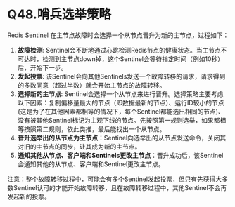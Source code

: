 # Q48.哨兵选举策略

Redis Sentinel 在主节点故障时会选择一个从节点晋升为新的主节点，过程如下：

1. **故障检测**: Sentinel会不断地通过心跳检测Redis节点的健康状态。当主节点不可达时，检测到主节点down掉，这个Sentinel会等待指定时间（例如10秒）后，开始下一步。
2. **发起投票**: 该Sentinel会向其他Sentinels发送一个故障转移的请求，请求得到的多数同意（超过半数）就会开始主节点的故障转移。
3. **选择新的主节点**: Sentinel会选择一个从节点来进行晋升。选择策略主要考虑以下因素：复制偏移量最大的节点（即数据最新的节点）、运行ID较小的节点(这是为了在其他因素都相等的情况下，每个Sentinel都能选出相同的节点)、没有被其他Sentinel标记为主观下线的节点。先按照第一规则选举，如果都相等按照第二规则，依此类推，最后能找出一个从节点。
4. **晋升选举出的从节点为主节点**：Sentinel向选举出的从节点发送命令，关闭其对旧的主节点的同步，让其成为新的主节点。
5. **通知其他从节点、客户端和Sentinels更改主节点**：晋升成功后，该Sentinel会通知其他的从节点、客户端和Sentinel更改主节点。

注意：整个故障转移过程中，可能会有多个Sentinel发起投票，但只有先获得大多数Sentinel认可的才能开始故障转移，且在故障转移过程中，其他Sentinel不会再发起新的投票。